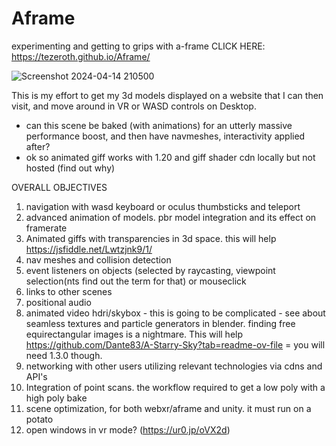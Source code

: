 # Aframe
experimenting and getting to grips with a-frame
CLICK HERE: https://tezeroth.github.io/Aframe/

![Screenshot 2024-04-14 210500](https://github.com/Tezeroth/Aframe/assets/64762171/381c7046-d8cb-4b0b-92ee-6efffc48cb96)

This is my effort to get my 3d models displayed on a website that I can then visit, and move around in VR or WASD controls on Desktop.

- can this scene be baked (with animations) for an utterly massive performance boost, and then have navmeshes, interactivity applied after?
- ok so animated giff works with 1.20 and giff shader cdn locally but not hosted (find out why)

OVERALL OBJECTIVES

1. navigation with wasd keyboard or oculus thumbsticks and teleport
2. advanced animation of models. pbr model integration and its effect on framerate
3. Animated giffs with transparencies in 3d space. this will help https://jsfiddle.net/Lwtzjnk9/1/
4. nav meshes and collision detection
5. event listeners on objects (selected by raycasting, viewpoint selection(nts find out the term for that) or mouseclick
6. links to other scenes
7. positional audio
8. animated video hdri/skybox - this is going to be complicated - see about seamless textures and particle generators in blender. finding free equirectangular images is a nightmare. This will help https://github.com/Dante83/A-Starry-Sky?tab=readme-ov-file = you will need 1.3.0 though.
9. networking with other users utilizing relevant technologies via cdns and API's
10. Integration of point scans. the workflow required to get a low poly with a high poly bake
11. scene optimization, for both webxr/aframe and unity. it must run on a potato
12. open windows in vr mode? (https://ur0.jp/oVX2d)

